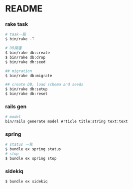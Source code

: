 # README

### rake task

```bash
# task一覧
$ bin/rake -T

# DB関連
$ bin/rake db:create
$ bin/rake db:drop
$ bin/rake db:seed

## migration
$ bin/rake db:migrate

## create DB, load schema and seeds 
$ bin/rake db:setup  
$ bin/rake db:reset
```

### rails gen
```bash
# model
bin/rails generate model Article title:string text:text
```

### spring

```bash
# status 一覧
$ bundle ex spring status
# stop
$ bundle ex spring stop
```

### sidekiq

```bash
$ bundle ex sidekiq
```
